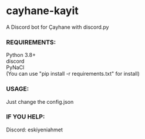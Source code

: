 # cayhane-kayit

A Discord bot for Çayhane with discord.py

### REQUIREMENTS:
Python 3.8+  
discord  
PyNaCl  
(You can use "pip install -r requirements.txt" for install)

### USAGE:
Just change the config.json

### IF YOU HELP:
Discord: eskiyeniahmet
